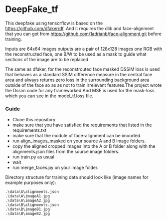 # DeepFake_tf
This deepfake using tensorflow is based on the https://github.com/dfaker/df. And it requires the dlib and face-alignment that you can get from https://github.com/1adrianb/face-alignment.git before training.

Inputs are 64x64 images outputs are a pair of 128x128 images one RGB with the reconstructed face, one B/W to be used as a mask to guide what sections of the image are to be replaced.

The same as dfaker, for the reconstrcuted face masked DSSIM loss is used that behaves as a standard SSIM difference measure in the central face area and always returns zero loss in the surrounding background area outside of the face so as as not to train irrelevant features.The project wrote the Dssim code for any frameworked.And MSE is used for the mask-loss which you can see in the model_tf.loss file.
### Guide

* Clone this repository
* make sure that you have satisfied the requirements that listed in the requirements.txt
* make sure that the module of face-alignment can be imoorted.
* run align_images_masked on your source A and B image folders.
* copy the aligned cropped images into the A or B folder along with the alignments.json files from the source image folders.
* run train.py as usual
* wait
* run merge_faces.py on your image folder.

Directory structure for training data should look like (image names for example purposes only):

    .\data\A\alignments.json
    .\data\A\imageA1.jpg
    .\data\A\imageA2.jpg
    .\data\B\alignments.json
    .\data\B\imageB1.jpg
    .\data\B\imageB2.jpg



